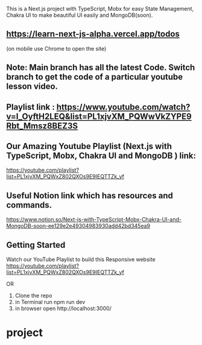 This is a Next.js project with TypeScript, Mobx for easy State Management, Chakra UI to make beautiful UI easily and MongoDB(soon).
## https://learn-next-js-alpha.vercel.app/todos 
(on mobile use Chrome to open the site) 

## Note: Main branch has all the latest Code. Switch branch to get the code of a particular youtube lesson video.

## Playlist link : https://www.youtube.com/watch?v=I_OyftH2LEQ&list=PL1xjvXM_PQWwVkZYPE9Rbt_Mmsz8BEZ3S
## Our Amazing Youtube Playlist (Next.js with TypeScript, Mobx, Chakra UI and MongoDB ) link:
https://youtube.com/playlist?list=PL1xjvXM_PQWxZ802QXOs9E9IEQTTZk_yf
## Useful Notion link which has resources and commands.
https://www.notion.so/Next-js-with-TypeScript-Mobx-Chakra-UI-and-MongoDB-soon-ee129e2e49304983930add42bd345ea9


## Getting Started
Watch our YouTube Playlist to build this Responsive website 
https://youtube.com/playlist?list=PL1xjvXM_PQWxZ802QXOs9E9IEQTTZk_yf

OR
1. Clone the repo 
2. in Terminal run npm run dev
3. in browser open http://localhost:3000/
# project
